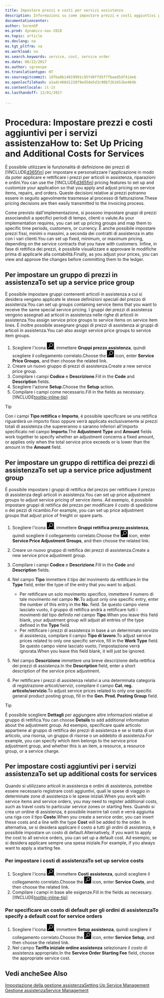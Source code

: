 ```yaml
---
title: Impostare prezzi e costi per servizi assistenza
description: Informazioni su come impostare prezzi e costi aggiuntivi per i servizi assistenza.
documentationcenter: 
author: SorenGP
ms.prod: dynamics-nav-2018
ms.topic: article
ms.devlang: na
ms.tgt_pltfrm: na
ms.workload: na
ms.search.keywords: service, cost, service order
ms.date: 08/22/2017
ms.author: sgroespe
ms.translationtype: HT
ms.sourcegitcommit: 1dfba8b14019991c95f40ffd5f7fbaed5df414eb
ms.openlocfilehash: a1adc468d1228f9ed5de5d3c90b72b3451be464b
ms.contentlocale: it-it
ms.lasthandoff: 12/01/2017

---
```


# <a name="how-to-set-up-pricing-and-additional-costs-for-services"></a><span data-ttu-id="c74d1-103">Procedura: Impostare prezzi e costi aggiuntivi per i servizi assistenza</span><span class="sxs-lookup"><span data-stu-id="c74d1-103">How to: Set Up Pricing and Additional Costs for Services</span></span>
<span data-ttu-id="c74d1-104">È possibile utilizzare le funzionalità di definizione dei prezzi di [!INCLUDE[d365fin](includes/d365fin_md.md)] per impostare e personalizzare l'applicazione in modo da poter applicare e rettificare i prezzi per articoli in assistenza, riparazioni e ordini.</span><span class="sxs-lookup"><span data-stu-id="c74d1-104">You can use the [!INCLUDE[d365fin](includes/d365fin_md.md)] pricing features to set up and customize your application so that you apply and adjust pricing on service items, repairs, and orders.</span></span> <span data-ttu-id="c74d1-105">Queste decisioni relative ai prezzi potranno essere in seguito agevolmente trasmesse al processo di fatturazione.</span><span class="sxs-lookup"><span data-stu-id="c74d1-105">These pricing decisions are then easily transmitted to the invoicing process.</span></span>  
  
<span data-ttu-id="c74d1-106">Come previsto dall'implementazione, si possono impostare gruppi di prezzi associandoli a specifici periodi di tempo, clienti o valute.</span><span class="sxs-lookup"><span data-stu-id="c74d1-106">As your implementation requires, you can set up pricing groups and map them to specific time periods, customers, or currency.</span></span> <span data-ttu-id="c74d1-107">È anche possibile impostare prezzi fissi, minimi o massimi, a seconda dei contratti di assistenza in atto con i vari clienti.</span><span class="sxs-lookup"><span data-stu-id="c74d1-107">You can set up fixed, minimum, or maximum pricing, depending on the service contracts that you have with customers.</span></span> <span data-ttu-id="c74d1-108">Infine, in fase di rettifica dei prezzi, è possibile visualizzare e approvare le modifiche prima di applicarle alla contabilità.</span><span class="sxs-lookup"><span data-stu-id="c74d1-108">Finally, as you adjust your prices, you can view and approve the changes before committing them to the ledger.</span></span>  

## <a name="to-set-up-a-service-price-group"></a><span data-ttu-id="c74d1-109">Per impostare un gruppo di prezzi in assistenza</span><span class="sxs-lookup"><span data-stu-id="c74d1-109">To set up a service price group</span></span>
<span data-ttu-id="c74d1-110">È possibile impostare gruppi contenenti articoli in assistenza a cui si desidera vengano applicate le stesse definizioni speciali del prezzo di assistenza.</span><span class="sxs-lookup"><span data-stu-id="c74d1-110">You can set up groups containing service items that you want to receive the same special service pricing.</span></span> <span data-ttu-id="c74d1-111">I gruppi dei prezzi di assistenza vengono assegnati ad articoli in assistenza nelle righe di articoli in assistenza.</span><span class="sxs-lookup"><span data-stu-id="c74d1-111">You assign service price groups to service items on service item lines.</span></span> <span data-ttu-id="c74d1-112">È inoltre possibile assegnare gruppi di prezzi di assistenza ai gruppi di articoli in assistenza.</span><span class="sxs-lookup"><span data-stu-id="c74d1-112">You can also assign service price groups to service item groups.</span></span>  

1. <span data-ttu-id="c74d1-113">Scegliere l'icona ![Cerca pagina o report](media/ui-search/search_small.png "icona Cerca pagina o report"), immettere **Gruppi prezzo assistenza**, quindi scegliere il collegamento correlato.</span><span class="sxs-lookup"><span data-stu-id="c74d1-113">Choose the ![Search for Page or Report](media/ui-search/search_small.png "Search for Page or Report icon") icon, enter **Service Price Groups**, and then choose the related link.</span></span>  
2. <span data-ttu-id="c74d1-114">Creare un nuovo gruppo di prezzi di assistenza.</span><span class="sxs-lookup"><span data-stu-id="c74d1-114">Create a new service price group.</span></span>  
3. <span data-ttu-id="c74d1-115">Compilare i campi **Codice** e **Descrizione**.</span><span class="sxs-lookup"><span data-stu-id="c74d1-115">Fill in the **Code** and **Description** fields.</span></span>  
4. <span data-ttu-id="c74d1-116">Scegliere l'azione **Setup**.</span><span class="sxs-lookup"><span data-stu-id="c74d1-116">Choose the **Setup** action.</span></span>  
2. <span data-ttu-id="c74d1-117">Compilare i campi come necessario.</span><span class="sxs-lookup"><span data-stu-id="c74d1-117">Fill in the fields as necessary.</span></span> [!INCLUDE[tooltip-inline-tip](includes/tooltip-inline-tip_md.md)]  

 > [!Tip]
 > <span data-ttu-id="c74d1-118">Con i campi **Tipo rettifica** e **Importo**, è possibile specificare se una rettifica riguarderà un importo fisso oppure verrà applicata esclusivamente ai prezzi totali di assistenza che supereranno o saranno inferiori all'importo specificato nel campo **Importo**.</span><span class="sxs-lookup"><span data-stu-id="c74d1-118">The **Adjustment Type** and **Amount** fields work together to specify whether an adjustment concerns a fixed amount, or applies only when the total service price exceeds or is lower than the amount in the **Amount** field.</span></span>  

## <a name="to-set-up-a-service-price-adjustment-group"></a><span data-ttu-id="c74d1-119">Per impostare un gruppo di rettifica dei prezzi di assistenza</span><span class="sxs-lookup"><span data-stu-id="c74d1-119">To set up a service price adjustment group</span></span>  
<span data-ttu-id="c74d1-120">È possibile impostare i gruppi di rettifica del prezzo per rettificare il prezzo di assistenza degli articoli in assistenza.</span><span class="sxs-lookup"><span data-stu-id="c74d1-120">You can set up price adjustment groups to adjust service pricing of service items.</span></span> <span data-ttu-id="c74d1-121">Ad esempio, è possibile impostare gruppi di rettifica del prezzo per modificare il costo di spedizione o dei pezzi di ricambio.</span><span class="sxs-lookup"><span data-stu-id="c74d1-121">For example, you can set up price adjustment groups that adjust price of freight or spare parts.</span></span>  
  
1. <span data-ttu-id="c74d1-122">Scegliere l'icona ![Cerca pagina o report](media/ui-search/search_small.png "icona Cerca pagina o report"), immettere **Gruppi rettifica prezzo assistenza**, quindi scegliere il collegamento correlato.</span><span class="sxs-lookup"><span data-stu-id="c74d1-122">Choose the ![Search for Page or Report](media/ui-search/search_small.png "Search for Page or Report icon") icon, enter **Service Price Adjustment Groups**, and then choose the related link.</span></span>  
2. <span data-ttu-id="c74d1-123">Creare un nuovo gruppo di rettifica dei prezzi di assistenza.</span><span class="sxs-lookup"><span data-stu-id="c74d1-123">Create a new service price adjustment group.</span></span>  
3. <span data-ttu-id="c74d1-124">Compilare i campi **Codice** e **Descrizione**.</span><span class="sxs-lookup"><span data-stu-id="c74d1-124">Fill in the **Code** and **Description** fields.</span></span>  
4. <span data-ttu-id="c74d1-125">Nel campo **Tipo** immettere il tipo del movimento da rettificare.</span><span class="sxs-lookup"><span data-stu-id="c74d1-125">In the **Type** field, enter the type of the entry that you want to adjust.</span></span>  
  
    * <span data-ttu-id="c74d1-126">Per rettificare un solo movimento specifico, immettere il numero di tale movimento nel campo **Nr.**</span><span class="sxs-lookup"><span data-stu-id="c74d1-126">To adjust only one specific entry, enter the number of this entry in the **No.**</span></span> <span data-ttu-id="c74d1-127"> </span><span class="sxs-lookup"><span data-stu-id="c74d1-127">field.</span></span> <span data-ttu-id="c74d1-128">Se questo campo viene lasciato vuoto, il gruppo di rettifica andrà a rettificare tutti i movimenti del tipo definito nel campo **Tipo**.</span><span class="sxs-lookup"><span data-stu-id="c74d1-128">When you leave this field blank, your adjustment group will adjust all entries of the type defined in the **Type** field.</span></span>  
    * <span data-ttu-id="c74d1-129">Per rettificare i prezzi di assistenza in base a un determinato servizio di assistenza, compilare il campo **Tipo di lavoro**.</span><span class="sxs-lookup"><span data-stu-id="c74d1-129">To adjust service prices related to only one specific service, fill in the **Work Type** field.</span></span> <span data-ttu-id="c74d1-130">Se questo campo viene lasciato vuoto, l'impostazione verrà ignorata.</span><span class="sxs-lookup"><span data-stu-id="c74d1-130">When you leave this field blank, it will just be ignored.</span></span>  
  
5. <span data-ttu-id="c74d1-131">Nel campo **Descrizione** immettere una breve descrizione della rettifica dei prezzi di assistenza.</span><span class="sxs-lookup"><span data-stu-id="c74d1-131">In the **Description** field, enter a short description of the service price adjustment.</span></span>  
6. <span data-ttu-id="c74d1-132">Per rettificare i prezzi di assistenza relativi a una determinata categoria di registrazione articoli/servizi, compilare il campo **Cat. reg. articolo/servizio**.</span><span class="sxs-lookup"><span data-stu-id="c74d1-132">To adjust service prices related to only one specific general product posting group, fill in the **Gen. Prod. Posting Group** field.</span></span>

> [!Tip]
> <span data-ttu-id="c74d1-133">È possibile scegliere **Dettagli** per aggiungere altre informazioni relative al gruppo di rettifica.</span><span class="sxs-lookup"><span data-stu-id="c74d1-133">You can choose **Details** to add additional information about the adjustment group.</span></span> <span data-ttu-id="c74d1-134">Ad esempio, specificare quale articolo appartiene al gruppo di rettifica dei prezzi di assistenza e se si tratta di un articolo, una risorsa, un gruppo di risorse o un addebito di assistenza.</span><span class="sxs-lookup"><span data-stu-id="c74d1-134">For example, you can specify which item belongs to the service price adjustment group, and whether this is an item, a resource, a resource group, or a service charge.</span></span>  

## <a name="to-set-up-additional-costs-for-services"></a><span data-ttu-id="c74d1-135">Per impostare costi aggiuntivi per i servizi assistenza</span><span class="sxs-lookup"><span data-stu-id="c74d1-135">To set up additional costs for services</span></span>
<span data-ttu-id="c74d1-136">Quando si utilizzano articoli in assistenza e ordini di assistenza, potrebbe essere necessario registrare costi aggiuntivi, quali le spese di viaggio in determinate zone di assistenza o le spese iniziali.</span><span class="sxs-lookup"><span data-stu-id="c74d1-136">When you work with service items and service orders, you may need to register additional costs, such as travel costs to particular service zones or starting fees.</span></span> <span data-ttu-id="c74d1-137">Quando si crea un ordine di assistenza, è possibile inserire tali costi e verrà aggiunta una riga con il tipo **Costo**.</span><span class="sxs-lookup"><span data-stu-id="c74d1-137">When you create a service order, you can insert these costs and a line with the type **Cost** will be added to the order.</span></span> <span data-ttu-id="c74d1-138">In alternativa, se si desidera applicare il costo a tutti gli ordini di assistenza, è possibile impostare un costo di default.</span><span class="sxs-lookup"><span data-stu-id="c74d1-138">Alternatively, if you want to apply the cost to all service orders, you can set up a default cost.</span></span> <span data-ttu-id="c74d1-139">Ad esempio, se si desidera applicare sempre una spesa iniziale.</span><span class="sxs-lookup"><span data-stu-id="c74d1-139">For example, if you always want to apply a starting fee.</span></span>
  
### <a name="to-set-up-service-costs"></a><span data-ttu-id="c74d1-140">Per impostare i costi di assistenza</span><span class="sxs-lookup"><span data-stu-id="c74d1-140">To set up service costs</span></span>
1. <span data-ttu-id="c74d1-141">Scegliere l'icona ![Cerca pagina o report](media/ui-search/search_small.png "icona Cerca pagina o report"), immettere **Costi assistenza**, quindi scegliere il collegamento correlato.</span><span class="sxs-lookup"><span data-stu-id="c74d1-141">Choose the ![Search for Page or Report](media/ui-search/search_small.png "Search for Page or Report icon") icon, enter **Service Costs**, and then choose the related link.</span></span> 
2. <span data-ttu-id="c74d1-142">Compilare i campi in base alle esigenze.</span><span class="sxs-lookup"><span data-stu-id="c74d1-142">Fill in the fields as necessary.</span></span> [!INCLUDE[tooltip-inline-tip](includes/tooltip-inline-tip_md.md)]  

### <a name="to-specify-a-default-cost-for-service-orders"></a><span data-ttu-id="c74d1-143">Per specificare un costo di default per gli ordini di assistenza</span><span class="sxs-lookup"><span data-stu-id="c74d1-143">To specify a default cost for service orders</span></span>
1. <span data-ttu-id="c74d1-144">Scegliere l'icona ![Cerca pagina o report](media/ui-search/search_small.png "icona Cerca pagina o report"), immettere **Setup assistenza**, quindi scegliere il collegamento correlato.</span><span class="sxs-lookup"><span data-stu-id="c74d1-144">Choose the ![Search for Page or Report](media/ui-search/search_small.png "Search for Page or Report icon") icon, enter **Service Setup**, and then choose the related link.</span></span> 
2. <span data-ttu-id="c74d1-145">Nel campo **Tariffa iniziale ordine assistenza** selezionare il costo di assistenza appropriato.</span><span class="sxs-lookup"><span data-stu-id="c74d1-145">In the **Service Order Starting Fee** field, choose the appropriate service cost.</span></span>

## <a name="see-also"></a><span data-ttu-id="c74d1-146">Vedi anche</span><span class="sxs-lookup"><span data-stu-id="c74d1-146">See Also</span></span>
[<span data-ttu-id="c74d1-147">Impostazione della gestione assistenza</span><span class="sxs-lookup"><span data-stu-id="c74d1-147">Setting Up Service Management</span></span>](service-setup-service.md)  
[<span data-ttu-id="c74d1-148">Gestione assistenza</span><span class="sxs-lookup"><span data-stu-id="c74d1-148">Service Management</span></span>](service-service.md)  

